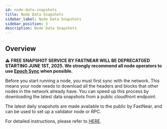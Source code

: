 ```yaml
---
id: node-data-snapshots
title: Node Data Snapshots
sidebar_label: Node Data Snapshots
sidebar_position: 3
description: Node Data Snapshots
---
```


## Overview

⚠️ **FREE SNAPSHOT SERVICE BY FASTNEAR WILL BE DEPRECATGED STARTING JUNE 1ST, 2025. We strongly recommend all node operators to use [Epoch Sync](../intro/epoch_sync.md) when possible.**

Before you start running a node, you must first sync with the network. This means your node needs to download all the headers and blocks that other nodes in the network already have. You can speed up this process by downloading the latest data snapshots from a public cloudfront endpoint.

The latest daily snapshots are made available to the public by FastNear, and can be used to set up a validator node or RPC. 

For detailed instructions, please refer to [HERE](https://docs.fastnear.com/docs/snapshots).

<!-- Auto-update: 2025-10-18T11:47:24.758939 -->
